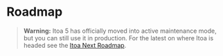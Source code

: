 <!--[meta]
section: roadmap
title: Roadmap
order: 1
[meta]-->

# Roadmap

> **Warning:** Itoa 5 has officially moved into active maintenance mode, but you can still use it in production. For the latest on where Itoa is headed see the [Itoa Next Roadmap](http://next.itoa.vn/roadmap).
